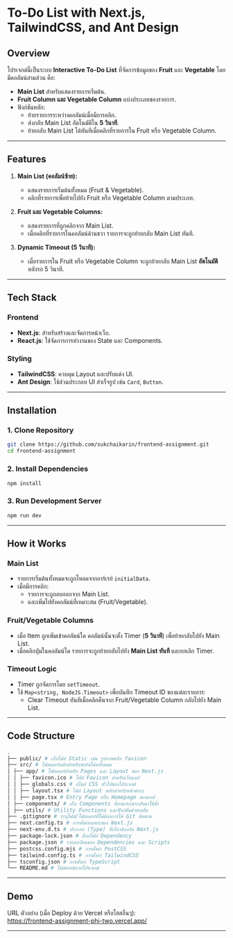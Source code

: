 # **To-Do List with Next.js, TailwindCSS, and Ant Design**

## **Overview**

โปรเจกต์นี้เป็นระบบ **Interactive To-Do List** ที่จัดการข้อมูลของ **Fruit** และ **Vegetable** โดยมีคอลัมน์สามส่วน คือ:

- **Main List** สำหรับแสดงรายการเริ่มต้น.
- **Fruit Column และ Vegetable Column** แบ่งประเภทของรายการ.
- ฟังก์ชันหลัก:
  - ย้ายรายการระหว่างคอลัมน์เมื่อมีการคลิก.
  - ส่งกลับ Main List อัตโนมัติใน **5 วินาที**.
  - ย้ายกลับ Main List ได้ทันทีเมื่อคลิกที่รายการใน Fruit หรือ Vegetable Column.

---

## **Features**

1. **Main List (คอลัมน์ซ้าย):**

   - แสดงรายการเริ่มต้นทั้งหมด (Fruit & Vegetable).
   - คลิกที่รายการเพื่อย้ายไปยัง Fruit หรือ Vegetable Column ตามประเภท.

2. **Fruit และ Vegetable Columns:**

   - แสดงรายการที่ถูกคลิกจาก Main List.
   - เมื่อคลิกที่รายการในคอลัมน์ด้านขวา รายการจะถูกย้ายกลับ Main List ทันที.

3. **Dynamic Timeout (5 วินาที):**
   - เมื่อรายการใน Fruit หรือ Vegetable Column จะถูกย้ายกลับ Main List **อัตโนมัติ** หลังรอ 5 วินาที.

---

## **Tech Stack**

### **Frontend**

- **Next.js**: สำหรับสร้างและจัดการหน้าเว็บ.
- **React.js**: ใช้จัดการการทำงานของ State และ Components.

### **Styling**

- **TailwindCSS**: ควบคุม Layout และปรับแต่ง UI.
- **Ant Design**: ใช้ส่วนประกอบ UI สำเร็จรูป เช่น `Card`, `Button`.

---

## **Installation**

### 1. Clone Repository

```bash
git clone https://github.com/sukchaikarin/frontend-assignment.git
cd frontend-assignment
```

### 2. Install Dependencies

```bash
npm install
```

### 3. Run Development Server

```bash
npm run dev
```

---

## **How it Works**

### **Main List**

- รายการเริ่มต้นทั้งหมดจะถูกโหลดจากอาร์เรย์ `initialData`.
- เมื่อมีการคลิก:
  - รายการจะถูกลบออกจาก Main List.
  - และเพิ่มไปยังคอลัมน์ที่เหมาะสม (Fruit/Vegetable).

### **Fruit/Vegetable Columns**

- เมื่อ Item ถูกเพิ่มเข้าคอลัมน์ใด คอลัมน์นั้นจะตั้ง Timer (**5 วินาที**) เพื่อย้ายกลับไปยัง Main List.
- เมื่อคลิกปุ่มในคอลัมน์ใด รายการจะถูกย้ายกลับไปยัง **Main List ทันที** และยกเลิก Timer.

### **Timeout Logic**

- Timer ถูกจัดการโดย `setTimeout`.
- ใช้ `Map<string, NodeJS.Timeout>` เพื่อบันทึก Timeout ID ของแต่ละรายการ:
  - Clear Timeout ทันทีเมื่อคลิกคืนจาก Fruit/Vegetable Column กลับไปยัง Main List.

---

## **Code Structure**

```bash
.
├── public/ # เก็บไฟล์ Static เช่น รูปภาพหรือ favicon
├── src/ # โฟลเดอร์หลักสำหรับซอร์สโค้ดทั้งหมด
│ ├── app/ # โฟลเดอร์สำหรับ Pages และ Layout ของ Next.js
│ │ ├── favicon.ico # ไฟล์ Favicon สำหรับเว็บแอป
│ │ ├── globals.css # สไตล์ CSS ทั่วไปของโปรเจกต์
│ │ ├── layout.tsx # ไฟล์ Layout หลักสำหรับหน้าต่างๆ
│ │ ├── page.tsx # Entry Page หรือ Homepage ของแอป
│ ├── components/ # เก็บ Components ที่สามารถนำกลับมาใช้ซ้ำ
│ ├── utils/ # Utility Functions และฟังก์ชันช่วยเหลือ
├── .gitignore # ระบุไฟล์/โฟลเดอร์ที่ไม่ต้องการให้ Git ติดตาม
├── next.config.ts # การตั้งค่าเฉพาะของ Next.js
├── next-env.d.ts # ประเภท (Type) ที่เกี่ยวข้องกับ Next.js
├── package-lock.json # ล็อกไฟล์ Dependency
├── package.json # รายละเอียดของ Dependencies และ Scripts
├── postcss.config.mjs # การตั้งค่า PostCSS
├── tailwind.config.ts # การตั้งค่า TailwindCSS
├── tsconfig.json # การตั้งค่า TypeScript
└── README.md # ไฟล์คำอธิบายโปรเจกต์
```

---

## **Demo**

URL ตัวอย่าง (เมื่อ Deploy ด้วย Vercel หรือโฮสอื่นๆ):  
<a href="https://frontend-assignment-phi-two.vercel.app/" target="_blank">https://frontend-assignment-phi-two.vercel.app/</a>

---
